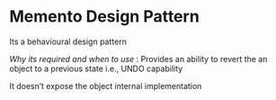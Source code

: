# Memento Design Pattern

Its a behavioural design pattern

*Why its required and when to use* : Provides an ability to revert the an object to a previous state i.e., UNDO capability

It doesn’t expose the object internal implementation